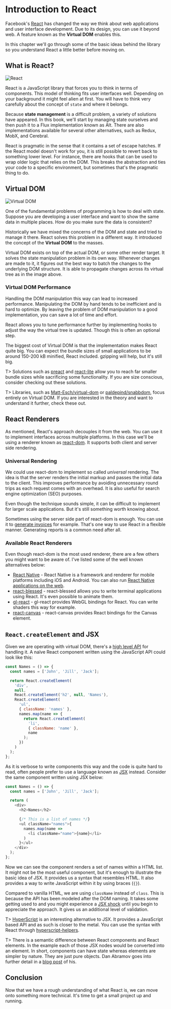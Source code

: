 # Introduction to React

Facebook's [React](https://facebook.github.io/react/) has changed the way we think about web applications and user interface development. Due to its design, you can use it beyond web. A feature known as the **Virtual DOM** enables this.

In this chapter we'll go through some of the basic ideas behind the library so you understand React a little better before moving on.

## What is React?

![React](../images/react_header.png)

React is a JavaScript library that forces you to think in terms of components. This model of thinking fits user interfaces well. Depending on your background it might feel alien at first. You will have to think very carefully about the concept of `state` and where it belongs.

Because **state management** is a difficult problem, a variety of solutions have appeared. In this book, we'll start by managing state ourselves and then push it to a Flux implementation known as Alt. There are also implementations available for several other alternatives, such as Redux, MobX, and Cerebral.

React is pragmatic in the sense that it contains a set of escape hatches. If the React model doesn't work for you, it is still possible to revert back to something lower level. For instance, there are hooks that can be used to wrap older logic that relies on the DOM. This breaks the abstraction and ties your code to a specific environment, but sometimes that's the pragmatic thing to do.

## Virtual DOM

![Virtual DOM](../images/vdom.png)

One of the fundamental problems of programming is how to deal with state. Suppose you are developing a user interface and want to show the same data in multiple places. How do you make sure the data is consistent?

Historically we have mixed the concerns of the DOM and state and tried to manage it there. React solves this problem in a different way. It introduced the concept of the **Virtual DOM** to the masses.

Virtual DOM exists on top of the actual DOM, or some other render target. It solves the state manipulation problem in its own way. Whenever changes are made to it, it figures out the best way to batch the changes to the underlying DOM structure. It is able to propagate changes across its virtual tree as in the image above.

### Virtual DOM Performance

Handling the DOM manipulation this way can lead to increased performance. Manipulating the DOM by hand tends to be inefficient and is hard to optimize. By leaving the problem of DOM manipulation to a good implementation, you can save a lot of time and effort.

React allows you to tune performance further by implementing hooks to adjust the way the virtual tree is updated. Though this is often an optional step.

The biggest cost of Virtual DOM is that the implementation makes React quite big. You can expect the bundle sizes of small applications to be around 150-200 kB minified, React included. gzipping will help, but it's still big.

T> Solutions such as [preact](https://developit.github.io/preact/) and [react-lite](https://github.com/Lucifier129/react-lite) allow you to reach far smaller bundle sizes while sacrificing some functionality. If you are size conscious, consider checking out these solutions.

T> Libraries, such as [Matt-Esch/virtual-dom](https://github.com/Matt-Esch/virtual-dom) or [paldepind/snabbdom](https://github.com/paldepind/snabbdom), focus entirely on Virtual DOM. If you are interested in the theory and want to understand it further, check these out.

## React Renderers

As mentioned, React's approach decouples it from the web. You can use it to implement interfaces across multiple platforms. In this case we'll be using a renderer known as [react-dom](https://www.npmjs.com/package/react-dom). It supports both client and server side rendering.

### Universal Rendering

We could use react-dom to implement so called *universal* rendering. The idea is that the server renders the initial markup and passes the initial data to the client. This improves performance by avoiding unnecessary round trips as each request comes with an overhead. It is also useful for search engine optimization (SEO) purposes.

Even though the technique sounds simple, it can be difficult to implement for larger scale applications. But it's still something worth knowing about.

Sometimes using the server side part of react-dom is enough. You can use it to [generate invoices](https://github.com/bebraw/generate-invoice) for example. That's one way to use React in a flexible manner. Generating reports is a common need after all.

### Available React Renderers

Even though react-dom is the most used renderer, there are a few others you might want to be aware of. I've listed some of the well known alternatives below:

* [React Native](https://facebook.github.io/react-native/) - React Native is a framework and renderer for mobile platforms including iOS and Android. You can also run [React Native applications on the web](https://github.com/necolas/react-native-web).
* [react-blessed](https://github.com/Yomguithereal/react-blessed) - react-blessed allows you to write terminal applications using React. It's even possible to animate them.
* [gl-react](https://projectseptemberinc.gitbooks.io/gl-react/content/) - gl-react provides WebGL bindings for React. You can write shaders this way for example.
* [react-canvas](https://github.com/Flipboard/react-canvas) - react-canvas provides React bindings for the Canvas element.

## `React.createElement` and JSX

Given we are operating with virtual DOM, there's a [high level API](https://facebook.github.io/react/docs/top-level-api.html) for handling it. A naïve React component written using the JavaScript API could look like this:

```javascript
const Names = () => {
  const names = ['John', 'Jill', 'Jack'];

  return React.createElement(
    'div',
    null,
    React.createElement('h2', null, 'Names'),
    React.createElement(
      'ul',
      { className: 'names' },
      names.map(name => {
        return React.createElement(
          'li',
          { className: 'name' },
          name
        );
      })
    )
  );
};
```

As it is verbose to write components this way and the code is quite hard to read, often people prefer to use a language known as [JSX](https://facebook.github.io/jsx/) instead. Consider the same component written using JSX below:

```javascript
const Names = () => {
  const names = ['John', 'Jill', 'Jack'];

  return (
    <div>
      <h2>Names</h2>

      {/* This is a list of names */}
      <ul className="names">{
        names.map(name =>
          <li className="name">{name}</li>
        )
      }</ul>
    </div>
  );
};
```

Now we can see the component renders a set of names within a HTML list. It might not be the most useful component, but it's enough to illustrate the basic idea of JSX. It provides us a syntax that resembles HTML. It also provides a way to write JavaScript within it by using braces (`{}`).

Compared to vanilla HTML, we are using `className` instead of `class`. This is because the API has been modeled after the DOM naming. It takes some getting used to and you might experience a [JSX shock](https://medium.com/@housecor/react-s-jsx-the-other-side-of-the-coin-2ace7ab62b98) until you begin to appreciate the approach. It gives us an additional level of validation.

T> [HyperScript](https://github.com/dominictarr/hyperscript) is an interesting alternative to JSX. It provides a JavaScript based API and as such is closer to the metal. You can use the syntax with React through [hyperscript-helpers](https://www.npmjs.com/package/hyperscript-helpers).

T> There is a semantic difference between React components and React elements. In the example each of those JSX nodes would be converted into an element. In short, components can have state whereas elements are simpler by nature. They are just pure objects. Dan Abramov goes into further detail in a [blog post](https://facebook.github.io/react/blog/2015/12/18/react-components-elements-and-instances.html) of his.

## Conclusion

Now that we have a rough understanding of what React is, we can move onto something more technical. It's time to get a small project up and running.
